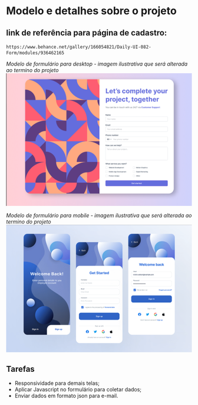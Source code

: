 # Modelo e detalhes sobre o projeto

## link de referência para página de cadastro: 
    https://www.behance.net/gallery/166054821/Daily-UI-082-Form/modules/936462165

*Modelo de formulário para desktop - imagem ilustrativa que será alterada ao termino do projeto*
![modelo de formulário](assets/img/modelo_form.png)

*Modelo de formulário para mobile - imagem ilustrativa que será alterada ao termino do projeto*
![Modelo de formulário Mobile](assets/img/modelo_form_mobile.png)


## Tarefas
 - Responsividade para demais telas;
 - Aplicar Javascript no formulário para coletar dados;
 - Enviar dados em formato json para e-mail. 

